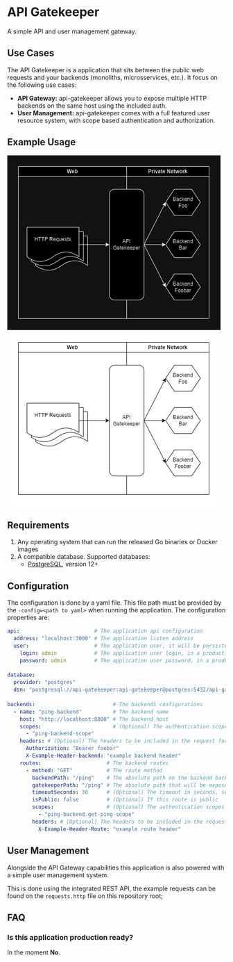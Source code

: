 # API Gatekeeper

A simple API and user management gateway.

## Use Cases

The API Gatekeeper is a application that sits between the public web requests and your backends (monoliths, microsservices, etc.). It focus on the following use cases:

- **API Gateway:** api-gatekeeper allows you to expose multiple HTTP backends on the same host using the included auth.
- **User Management:** api-gatekeeper comes with a full featured user resource system, with scope based authentication and authorization.

## Example Usage

![](https://raw.githubusercontent.com/gustapinto/api-gatekeeper/main/docs/diagram-dark.drawio.png#gh-dark-mode-only)
![](https://raw.githubusercontent.com/gustapinto/api-gatekeeper/main/docs/diagram-light.drawio.png#gh-light-mode-only)

## Requirements

1. Any operating system that can run the released Go binaries or Docker images
2. A compatible database. Supported databases:
   - [PostgreSQL](https://www.postgresql.org/), version 12+

## Configuration

The configuration is done by a yaml file. This file path must be provided by the `-config=<path to yaml>` when running the application. The configuration properties are:
```yaml
api:                        # The application api configuration
  address: "localhost:3000" # The application listen address
  user:                     # The application user, it will be persisted on the application startup
    login: admin            # The application user login, in a production environment this must be secured
    password: admin         # The application user password, in a production environment this must be secured

database:                                                                                        # The application database configurations
  provider: "postgres"                                                                           # The database provider
  dsn: "postgresql://api-gatekeeper:api-gatekeeper@postgres:5432/api-gatekeeper?sslmode=disable" # The database connection dsn

backends:                         # The backends configurations
  - name: "ping-backend"          # The backend name
    host: "http://localhost:8080" # The backend host
    scopes:                       # (Optional) The authentication scopes required for every route in this backend
      - "ping-backend-scope"
    headers: # (Optional) The headers to be included in the request for every route in this backend
      Authorization: "Bearer foobar"
      X-Example-Header-backend: "example backend header"
    routes:                     # The backend routes
      - method: "GET"           # The route method
        backendPath: "/ping"    # The absolute path on the backend backend (your application)
        gatekeeperPath: "/ping" # The absolute path that will be exposed by the api-gatekeeper
        timeoutSeconds: 30      # (Optional) The timeout in seconds, set to 0 to dont timeout
        isPublic: false         # (Optional) If this route is public
        scopes:                 # (Optional) The authentication scopes required for this route, they will be added with the backend scopes
          - "ping-backend.get-ping-scope"
        headers: # (Optional) The headers to be included in the request for this route
          X-Example-Header-Route: "example route header"
```

## User Management

Alongside the API Gateway capabilities this application is also powered with a simple user management system.

This is done using the integrated REST API, the example requests can be found on the `requests.http` file on this repository root;

## FAQ

### Is this application production ready?

In the moment **No**.
